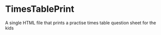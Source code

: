 # TimesTablePrint
A single HTML file that prints a practise times table question sheet for the kids
